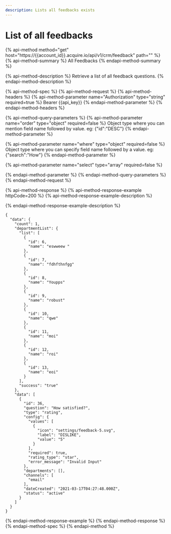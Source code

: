 ```yaml
---
description: Lists all feedbacks exists
---
```


# List of all feedbacks

{% api-method method="get" host="https://{{account\_id}}.acquire.io/api/v1/crm/feedback" path="" %}
{% api-method-summary %}
All Feedbacks
{% endapi-method-summary %}

{% api-method-description %}
Retrieve a list of all feedback questions. 
{% endapi-method-description %}

{% api-method-spec %}
{% api-method-request %}
{% api-method-headers %}
{% api-method-parameter name="Authorization" type="string" required=true %}
Bearer {{api\_key}}
{% endapi-method-parameter %}
{% endapi-method-headers %}

{% api-method-query-parameters %}
{% api-method-parameter name="order" type="object" required=false %}
Object type where you can mention field name followed by value. eg: {"id":"DESC"}
{% endapi-method-parameter %}

{% api-method-parameter name="where" type="object" required=false %}
Object type where you can specify field name followed by a value. eg: {"search":"How"}
{% endapi-method-parameter %}

{% api-method-parameter name="select" type="array" required=false %}

{% endapi-method-parameter %}
{% endapi-method-query-parameters %}
{% endapi-method-request %}

{% api-method-response %}
{% api-method-response-example httpCode=200 %}
{% api-method-response-example-description %}

{% endapi-method-response-example-description %}

```
{
  "data": {
    "count": 1,
    "departmentList": {
      "list": [
        {
          "id": 6,
          "name": "eswweew "
        },
        {
          "id": 7,
          "name": "fdhfthnfgg"
        },
        {
          "id": 8,
          "name": "Youpps"
        },
        {
          "id": 9,
          "name": "robust"
        },
        {
          "id": 10,
          "name": "qwe"
        },
        {
          "id": 11,
          "name": "moi"
        },
        {
          "id": 12,
          "name": "roi"
        },
        {
          "id": 13,
          "name": "eoi"
        }
      ],
      "success": "true"
    },
    "data": [
      {
        "id": 36,
        "question": "How satisfied?",
        "type": "rating",
        "config": {
          "values": [
            {
              "icon": "settings/feedback-5.svg",
              "label": "DISLIKE",
              "value": "5"
            }
          ],
          "required": true,
          "rating_type": "star",
          "error_message": "Invalid Input"
        },
        "departments": [],
        "channels": [
          "email"
        ],
        "dateCreated": "2021-03-17T04:27:48.000Z",
        "status": "active"
      }
    ]
  }
}
```
{% endapi-method-response-example %}
{% endapi-method-response %}
{% endapi-method-spec %}
{% endapi-method %}




